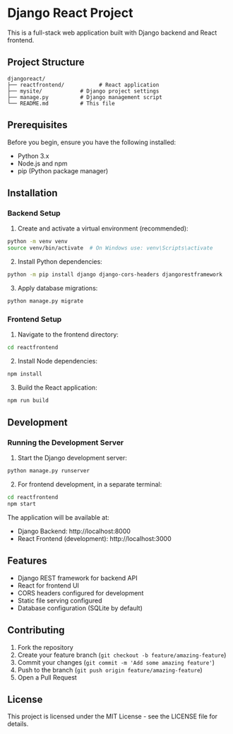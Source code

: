 # Django React Project

This is a full-stack web application built with Django backend and React frontend.

## Project Structure

```
djangoreact/
├── reactfrontend/           # React application
├── mysite/            # Django project settings
├── manage.py          # Django management script
└── README.md          # This file
```

## Prerequisites

Before you begin, ensure you have the following installed:
- Python 3.x
- Node.js and npm
- pip (Python package manager)

## Installation

### Backend Setup

1. Create and activate a virtual environment (recommended):
```bash
python -m venv venv
source venv/bin/activate  # On Windows use: venv\Scripts\activate
```

2. Install Python dependencies:
```bash
python -m pip install django django-cors-headers djangorestframework
```

3. Apply database migrations:
```bash
python manage.py migrate
```

### Frontend Setup

1. Navigate to the frontend directory:
```bash
cd reactfrontend
```

2. Install Node dependencies:
```bash
npm install
```

3. Build the React application:
```bash
npm run build
```

## Development

### Running the Development Server

1. Start the Django development server:
```bash
python manage.py runserver
```

2. For frontend development, in a separate terminal:
```bash
cd reactfrontend
npm start
```

The application will be available at:
- Django Backend: http://localhost:8000
- React Frontend (development): http://localhost:3000

## Features

- Django REST framework for backend API
- React for frontend UI
- CORS headers configured for development
- Static file serving configured
- Database configuration (SQLite by default)

## Contributing

1. Fork the repository
2. Create your feature branch (`git checkout -b feature/amazing-feature`)
3. Commit your changes (`git commit -m 'Add some amazing feature'`)
4. Push to the branch (`git push origin feature/amazing-feature`)
5. Open a Pull Request

## License

This project is licensed under the MIT License - see the LICENSE file for details.